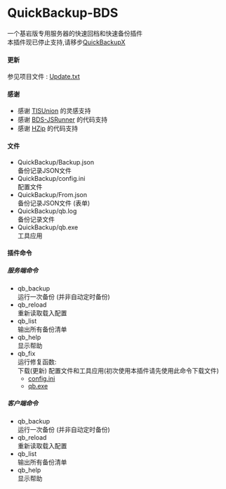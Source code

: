 # QuickBackup-BDS
一个基岩版专用服务器的快速回档和快速备份插件    
本插件现已停止支持,请移步[QuickBackupX](https://github.com/ST-SKYTown/QuickBackupX)

#### 更新
参见项目文件 : [Update.txt](https://github.com/Jasonzyt/QuickBackup-BDS/blob/BDXCore/Update.txt)   

#### 感谢
+ 感谢 [TISUnion](https://www.github.com/TISUnion/QuickBackupM) 的灵感支持    
+ 感谢 [BDS-JSRunner](https://mzgl.coding.net/public/BDSJSRunner/BDSJSRunner/git/files/master/BDSJSRunner) 的代码支持    
+ 感谢 [HZip](https://www.codeproject.com/Articles/7530/Zip-Utils-Clean-Elegant-Simple-Cplusplus-Win) 的代码支持    

#### 文件
+ QuickBackup/Backup.json     
  备份记录JSON文件
+ QuickBackup/config.ini    
  配置文件
+ QuickBackup/From.json    
  备份记录JSON文件 (表单)
+ QuickBackup/qb.log    
  备份记录文件
+ QuickBackup/qb.exe    
  工具应用

#### 插件命令
##### 服务端命令
+ qb_backup   
  运行一次备份 (并非自动定时备份)
+ qb_reload   
  重新读取载入配置
+ qb_list    
  输出所有备份清单
+ qb_help    
  显示帮助
+ qb_fix    
  运行修复函数:    
  下载(更新) 配置文件和工具应用(初次使用本插件请先使用此命令下载文件)
  + [config.ini](http://download.skytown.xyz:15434/Filedir/QuickBackup/config.ini)   
  + [qb.exe](http://download.skytown.xyz:15434/Filedir/QuickBackup/QB_EXE_lastest.exe)   

##### 客户端命令
+ qb_backup   
  运行一次备份 (并非自动定时备份)
+ qb_reload   
  重新读取载入配置
+ qb_list    
  输出所有备份清单
+ qb_help    
  显示帮助
